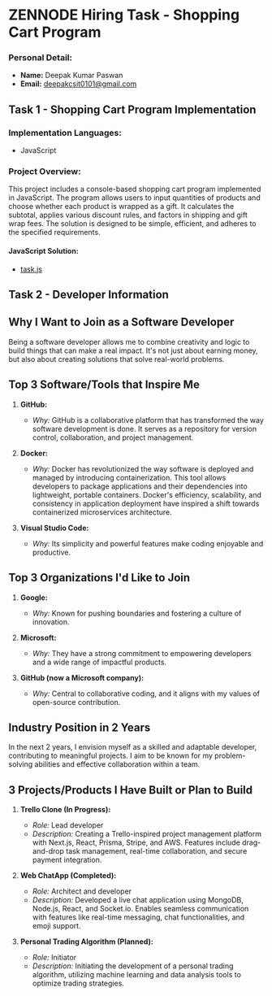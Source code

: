# ZENNODE Hiring Task - Shopping Cart Program
### Personal Detail:
- **Name:** Deepak Kumar Paswan
- **Email:** deepakcsit0101@gmail.com

## Task 1 - Shopping Cart Program Implementation

### Implementation Languages:
- JavaScript

### Project Overview:
This project includes a console-based shopping cart program implemented in JavaScript. The program allows users to input quantities of products and choose whether each product is wrapped as a gift. It calculates the subtotal, applies various discount rules, and factors in shipping and gift wrap fees. The solution is designed to be simple, efficient, and adheres to the specified requirements.

#### JavaScript Solution:
- [task.js](https://github.com/your-username/zennode-hiring/blob/main/shopping_cart.js)

## Task 2 - Developer Information

## Why I Want to Join as a Software Developer

Being a software developer allows me to combine creativity and logic to build things that can make a real impact. It's not just about earning money, but also about creating solutions that solve real-world problems.

## Top 3 Software/Tools that Inspire Me

1. **GitHub:**
   - *Why:* GitHub is a collaborative platform that has transformed the way software development is done. It serves as a repository for version control, collaboration, and project management.

2. **Docker:**
   - *Why:* Docker has revolutionized the way software is deployed and managed by introducing containerization. This tool allows developers to package applications and their dependencies into lightweight, portable containers. Docker's efficiency, scalability, and consistency in application deployment have inspired a shift towards containerized microservices architecture.

3. **Visual Studio Code:**
   - *Why:* Its simplicity and powerful features make coding enjoyable and productive.

## Top 3 Organizations I'd Like to Join

1. **Google:**
   - *Why:* Known for pushing boundaries and fostering a culture of innovation.

2. **Microsoft:**
   - *Why:* They have a strong commitment to empowering developers and a wide range of impactful products.

3. **GitHub (now a Microsoft company):**
   - *Why:* Central to collaborative coding, and it aligns with my values of open-source contribution.

## Industry Position in 2 Years

In the next 2 years, I envision myself as a skilled and adaptable developer, contributing to meaningful projects. I aim to be known for my problem-solving abilities and effective collaboration within a team.

## 3 Projects/Products I Have Built or Plan to Build

1. **Trello Clone (In Progress):**
   - *Role:* Lead developer
   - *Description:* Creating a Trello-inspired project management platform with Next.js, React, Prisma, Stripe, and AWS. Features include drag-and-drop task management, real-time collaboration, and secure payment integration.

2. **Web ChatApp (Completed):**
   - *Role:* Architect and developer
   - *Description:* Developed a live chat application using MongoDB, Node.js, React, and Socket.io. Enables seamless communication with features like real-time messaging, chat functionalities, and emoji support.

3. **Personal Trading Algorithm (Planned):**
   - *Role:* Initiator
   - *Description:* Initiating the development of a personal trading algorithm, utilizing machine learning and data analysis tools to optimize trading strategies.

